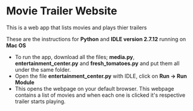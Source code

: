 # Movie Trailer Website
This is a web app that lists movies and plays thier trailers

These are the instructions for <b>Python</b> and <b>IDLE version 2.7.12</b> running on <b>Mac OS</b>

- To run the app, download all the files; <b>media.py</b>, <b>entertainment_center.py</b> and <b>fresh_tomatoes.py</b> and
  put them all under the same folder.
- Open the file <b>entertainment_center.py</b> with IDLE, click on <b>Run -> Run Module</b>
- This opens the webpage on your default browser. This webpage contains a list of movies and when each one is clicked
  it's respective trailer starts playing.

